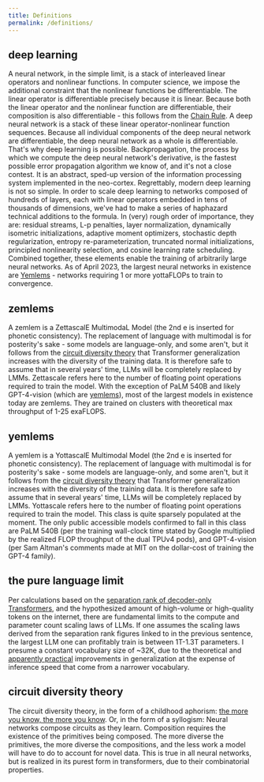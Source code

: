 ```yaml
---
title: Definitions
permalink: /definitions/
---
```


## deep learning
A neural network, in the simple limit, is a stack of interleaved linear operators and nonlinear functions. In computer science, we impose the additional constraint that the nonlinear functions be differentiable. The linear operator is differentiable precisely because it is linear. Because both the linear operator and the nonlinear function are differentiable, their composition is also differentiable - this follows from the [Chain Rule](https://en.wikipedia.org/wiki/Chain_rule). A deep neural network is a stack of these linear operator-nonlinear function sequences. Because all individual components of the deep neural network are differentiable, the deep neural network as a whole is differentiable. That's why deep learning is possible. Backpropagation, the process by which we compute the deep neural network's derivative, is the fastest possible error propagation algorithm we know of, and it's not a close contest. It is an abstract, sped-up version of the information processing system implemented in the neo-cortex. Regrettably, modern deep learning is not so simple. In order to scale deep learning to networks composed of hundreds of layers, each with linear operators embedded in tens of thousands of dimensions, we've had to make a series of haphazard technical additions to the formula. In (very) rough order of importance, they are: residual streams, L-p penalties, layer normalization, dynamically isometric initializations, adaptive moment optimizers, stochastic depth regularization, entropy re-parameterization, truncated normal initializations, principled nonlinearity selection, and cosine learning rate scheduling. Combined together, these elements enable the training of arbitrarily large neural networks. As of April 2023, the largest neural networks in existence are [Yemlems](#yemlems) - networks requiring 1 or more yottaFLOPs to train to convergence.

## zemlems
A zemlem is a ZettascalE MultimodaL Model (the 2nd e is inserted for phonetic consistency). The replacement of language with multimodal is for posterity's sake - some models are language-only, and some aren't, but it follows from the [circuit diversity theory](#circuit-diversity-theory) that Transformer generalization increases with the diversity of the training data. It is therefore safe to assume that in several years' time, LLMs will be completely replaced by LMMs. Zettascale refers here to the number of floating point operations required to train the model. With the exception of PaLM 540B and likely GPT-4-vision (which are [yemlems](#yemlems)), most of the largest models in existence today are zemlems. They are trained on clusters with theoretical max throughput of 1-25 exaFLOPS.

## yemlems
A yemlem is a YottascalE Multimodal Model (the 2nd e is inserted for phonetic consistency). The replacement of language with multimodal is for posterity's sake - some models are language-only, and some aren't, but it follows from the [circuit diversity theory](#circuit-diversity-theory) that Transformer generalization increases with the diversity of the training data. It is therefore safe to assume that in several years' time, LLMs will be completely replaced by LMMs. Yottascale refers here to the number of floating point operations required to train the model. This class is quite sparsely populated at the moment. The only public accessible models confirmed to fall in this class are PaLM 540B (per the training wall-clock time stated by Google multiplied by the realized FLOP throughput of the dual TPUv4 pods), and GPT-4-vision (per Sam Altman's comments made at MIT on the dollar-cost of training the GPT-4 family).

## the pure language limit
Per calculations based on the [separation rank of decoder-only Transformers](https://arxiv.org/pdf/2105.03928.pdf), and the hypothesized amount of high-volume or high-quality tokens on the internet, there are fundamental limits to the compute and parameter count scaling laws of LLMs. If one assumes the scaling laws derived from the separation rank figures linked to in the previous sentence, the largest LLM one can profitably train is between 1T-1.3T parameters. I presume a constant vocabulary size of ~32K, due to the theoretical and [apparently practical](https://uploads-ssl.webflow.com/60fd4503684b466578c0d307/61138924626a6981ee09caf6_jurassic_tech_paper.pdf) improvements in generalization at the expense of inference speed that come from a narrower vocabulary.

## circuit diversity theory
The circuit diversity theory, in the form of a childhood aphorism: [the more you know, the more you know](https://brainpop.com). Or, in the form of a syllogism: Neural networks compose circuits as they learn. Composition requires the existence of the primitives being composed. The more diverse the primitives, the more diverse the compositions, and the less work a model will have to do to account for novel data. This is true in all neural networks, but is realized in its purest form in transformers, due to their combinatorial properties.

